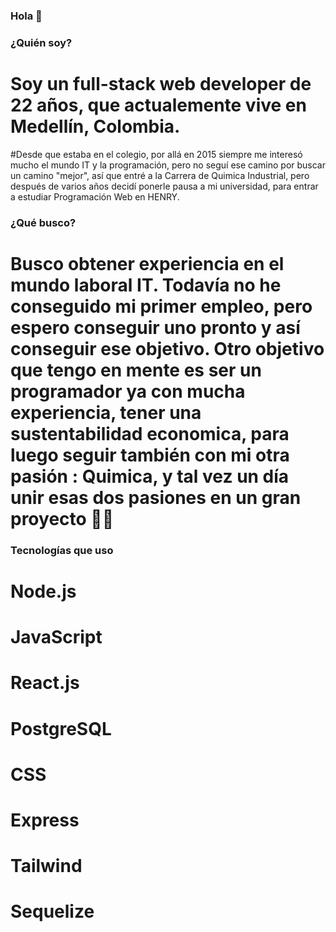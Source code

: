 ### Hola 👋

### ¿Quién soy? 
# Soy un full-stack web developer de 22 años, que actualemente vive en Medellín, Colombia.
#Desde que estaba en el colegio, por allá en 2015 siempre me interesó mucho el mundo IT y la programación, pero no seguí ese camino por buscar un camino "mejor", así que entré a la Carrera de Quimica Industrial, pero después de varios años decidí ponerle pausa a mi universidad, para entrar a estudiar Programación Web en HENRY.


### ¿Qué busco?
# Busco obtener experiencia en el mundo laboral IT. Todavía no he conseguido mi primer empleo, pero espero conseguir uno pronto y así conseguir ese objetivo. Otro objetivo que tengo en mente es ser un programador ya con mucha experiencia, tener una sustentabilidad economica, para luego seguir también con mi otra pasión : Quimica, y tal vez un día unir esas dos pasiones en un gran proyecto 👀👀

### Tecnologías que uso
# Node.js
# JavaScript
# React.js
# PostgreSQL
# CSS
# Express
# Tailwind
# Sequelize





<!--
**Jersitto/Jersitto** is a ✨ _special_ ✨ repository because its `README.md` (this file) appears on your GitHub profile.

Here are some ideas to get you started:

- 🔭 I’m currently working on ...
- 🌱 I’m currently learning ...
- 👯 I’m looking to collaborate on ...
- 🤔 I’m looking for help with ...
- 💬 Ask me about ...
- 📫 How to reach me: ...
- 😄 Pronouns: ...
- ⚡ Fun fact: ...
-->
